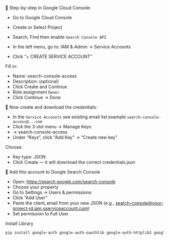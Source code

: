 


🔧 Step-by-step in Google Cloud Console:
- Go to Google Cloud Console
- Create or Select Project
- Search, Find then enable `Search Console API`
- In the left menu, go to: IAM & Admin → Service Accounts

- Click “+ CREATE SERVICE ACCOUNT”

Fill in:

- Name: search-console-access
- Description: (optional)
- Click Create and Continue
- Role assignment `Owner`
- Click Continue → Done

🎯 Now create and download the credentials:
- In the `Service Accounts` see existing email list example `search-console-access@...com`
- Click the 3-dot menu → Manage Keys
- -> search-console-access
- Under “Keys”, click “Add Key” → “Create new key”

Choose:
- Key type: JSON
- Click Create — it will download the correct credentials.json

🧠 Add this account to Google Search Console
- Open: https://search.google.com/search-console
- Choose your property
- Go to Settings → Users & permissions
- Click “Add User”
- Paste the client_email from your new JSON (e.g., search-console@your-project-id.iam.gserviceaccount.com)
- Set permission to Full User

Install Library
```bash
pip install google-auth google-auth-oauthlib google-auth-httplib2 google-api-python-client pandas
```

